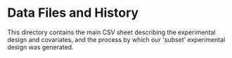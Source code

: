 Data Files and History
======================

This directory contains the main CSV sheet describing the experimental design and covariates, and the process by which our 'subset' experimental design was generated.

